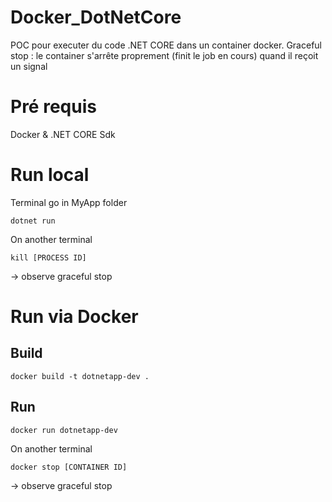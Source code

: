 # Docker_DotNetCore
POC pour executer du code .NET CORE dans un container docker.
Graceful stop : le container s'arrête proprement (finit le job en cours) quand il reçoit un signal

# Pré requis
Docker & .NET CORE Sdk

# Run local
Terminal
go in MyApp folder
```
dotnet run
```

On another terminal
```
kill [PROCESS ID]
```
-> observe graceful stop

# Run via Docker

## Build
```
docker build -t dotnetapp-dev .
```

## Run
```
docker run dotnetapp-dev
```
On another terminal
```
docker stop [CONTAINER ID]
```
-> observe graceful stop
